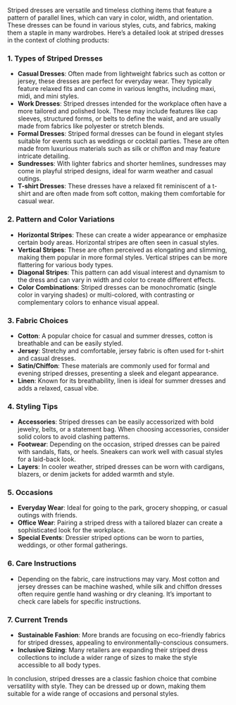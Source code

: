 Striped dresses are versatile and timeless clothing items that feature a pattern of parallel lines, which can vary in color, width, and orientation. These dresses can be found in various styles, cuts, and fabrics, making them a staple in many wardrobes. Here’s a detailed look at striped dresses in the context of clothing products:

### 1. **Types of Striped Dresses**
   - **Casual Dresses**: Often made from lightweight fabrics such as cotton or jersey, these dresses are perfect for everyday wear. They typically feature relaxed fits and can come in various lengths, including maxi, midi, and mini styles.
   - **Work Dresses**: Striped dresses intended for the workplace often have a more tailored and polished look. These may include features like cap sleeves, structured forms, or belts to define the waist, and are usually made from fabrics like polyester or stretch blends.
   - **Formal Dresses**: Striped formal dresses can be found in elegant styles suitable for events such as weddings or cocktail parties. These are often made from luxurious materials such as silk or chiffon and may feature intricate detailing.
   - **Sundresses**: With lighter fabrics and shorter hemlines, sundresses may come in playful striped designs, ideal for warm weather and casual outings.
   - **T-shirt Dresses**: These dresses have a relaxed fit reminiscent of a t-shirt and are often made from soft cotton, making them comfortable for casual wear.

### 2. **Pattern and Color Variations**
   - **Horizontal Stripes**: These can create a wider appearance or emphasize certain body areas. Horizontal stripes are often seen in casual styles.
   - **Vertical Stripes**: These are often perceived as elongating and slimming, making them popular in more formal styles. Vertical stripes can be more flattering for various body types.
   - **Diagonal Stripes**: This pattern can add visual interest and dynamism to the dress and can vary in width and color to create different effects.
   - **Color Combinations**: Striped dresses can be monochromatic (single color in varying shades) or multi-colored, with contrasting or complementary colors to enhance visual appeal.

### 3. **Fabric Choices**
   - **Cotton**: A popular choice for casual and summer dresses, cotton is breathable and can be easily styled.
   - **Jersey**: Stretchy and comfortable, jersey fabric is often used for t-shirt and casual dresses.
   - **Satin/Chiffon**: These materials are commonly used for formal and evening striped dresses, presenting a sleek and elegant appearance.
   - **Linen**: Known for its breathability, linen is ideal for summer dresses and adds a relaxed, casual vibe.

### 4. **Styling Tips**
   - **Accessories**: Striped dresses can be easily accessorized with bold jewelry, belts, or a statement bag. When choosing accessories, consider solid colors to avoid clashing patterns.
   - **Footwear**: Depending on the occasion, striped dresses can be paired with sandals, flats, or heels. Sneakers can work well with casual styles for a laid-back look.
   - **Layers**: In cooler weather, striped dresses can be worn with cardigans, blazers, or denim jackets for added warmth and style.

### 5. **Occasions**
   - **Everyday Wear**: Ideal for going to the park, grocery shopping, or casual outings with friends.
   - **Office Wear**: Pairing a striped dress with a tailored blazer can create a sophisticated look for the workplace.
   - **Special Events**: Dressier striped options can be worn to parties, weddings, or other formal gatherings.

### 6. **Care Instructions**
   - Depending on the fabric, care instructions may vary. Most cotton and jersey dresses can be machine washed, while silk and chiffon dresses often require gentle hand washing or dry cleaning. It’s important to check care labels for specific instructions.

### 7. **Current Trends**
   - **Sustainable Fashion**: More brands are focusing on eco-friendly fabrics for striped dresses, appealing to environmentally-conscious consumers.
   - **Inclusive Sizing**: Many retailers are expanding their striped dress collections to include a wider range of sizes to make the style accessible to all body types.

In conclusion, striped dresses are a classic fashion choice that combine versatility with style. They can be dressed up or down, making them suitable for a wide range of occasions and personal styles.